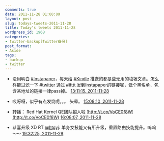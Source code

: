 ```yaml
---
comments: true
date: 2011-11-28 01:00:00
layout: post
slug: todays-tweets-2011-11-28
title: Today's tweets 2011-11-28
wordpress_id: 1968
categories:
- twitter-backup[Twitter备份]
post_format:
- Aside
tags:
- backup
- twitter
---
```





  * 没用明白 [#Instapaper](http://search.twitter.com/search?q=%23Instapaper)，每天给 [#Kindle](http://search.twitter.com/search?q=%23Kindle) 推送的都是些无用的垃圾文章。怎么样能过滤一下 [#twitter](http://search.twitter.com/search?q=%23twitter) 通过 [#ifttt](http://search.twitter.com/search?q=%23ifttt) 发到Instapaper的链接呢，做个黑名单，包含某地址的链接一律pass掉。 [13:11:15, 2011-11-28](http://twitter.com/gfrog/statuses/141021310041071616)





  * 哎呀呀，似乎有点发烧呢。。。 头晕。 [15:08:10, 2011-11-28](http://twitter.com/gfrog/statuses/141050733364645888)





  * 转播： Red Hat Kernel QE团队招人啦 [http://t.co/VoCE0f8W](http://t.co/VoCE0f8W) [16:08:07, 2011-11-28](http://twitter.com/gfrog/statuses/141065820087398401)





  * 恭喜升级 XD RT [@htgyj](http://twitter.com/htgyj): 单身女技能又有所升级，重置路由技能提升。呜呜～～ [19:32:25, 2011-11-28](http://twitter.com/gfrog/statuses/141117235354808320)




